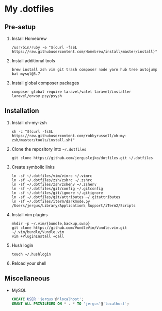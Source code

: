 # My .dotfiles

## Pre-setup

1. Install Homebrew

    ```shell
    /usr/bin/ruby -e "$(curl -fsSL https://raw.githubusercontent.com/Homebrew/install/master/install)"
    ```

1. Install additional tools

    ```shell
    brew install zsh vim git trash composer node yarn hub tree autojump bat mysql@5.7
    ```

1. Install global composer packages

    ```shell
    composer global require laravel/valet laravel/installer laravel/envoy psy/psysh
    ```

## Installation

1. Install oh-my-zsh

    ```shell
    sh -c "$(curl -fsSL https://raw.githubusercontent.com/robbyrussell/oh-my-zsh/master/tools/install.sh)"
    ```

1. Clone the repository into `~/.dotfiles`

    ```shell
    git clone https://github.com/jerguslejko/dotfiles.git ~/.dotfiles
    ```

1. Create symbolic links

    ```shell
    ln -sf ~/.dotfiles/vim/vimrc ~/.vimrc
    ln -sf ~/.dotfiles/zsh/zshrc ~/.zshrc
    ln -sf ~/.dotfiles/zsh/zshenv ~/.zshenv
    ln -sf ~/.dotfiles/git/config ~/.gitconfig
    ln -sf ~/.dotfiles/git/ignore ~/.gitignore
    ln -sf ~/.dotfiles/git/attributes ~/.gitattributes
    ln -sf ~/.dotfiles/iterm/darkmode.py /Users/jergus/Library/Application\ Support/iTerm2/Scripts
    ```

1. Install vim plugins

    ```shell
    mkdir -p ~/.vim/{bundle,backup,swap}
    git clone https://github.com/VundleVim/Vundle.vim.git ~/.vim/bundle/Vundle.vim
    vim +PluginInstall +qall
    ```

1. Hush login

    ```shell
    touch ~/.hushlogin
    ```

1. Reload your shell

## Miscellaneous

* MySQL

    ```sql
    CREATE USER 'jergus'@'localhost';
    GRANT ALL PRIVILEGES ON * . * TO 'jergus'@'localhost';
    ```
